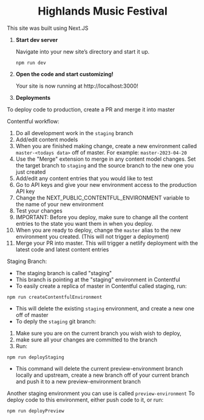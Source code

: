 <h1 align="center">
 Highlands Music Festival
</h1>

This site was built using Next.JS

1.  **Start dev server**

    Navigate into your new site’s directory and start it up.

    ```
    npm run dev
    ```

2.  **Open the code and start customizing!**

    Your site is now running at http://localhost:3000!

3.  **Deployments**

To deploy code to production, create a PR and merge it into master

Contentful workflow:

1. Do all development work in the `staging` branch
2. Add/edit content models
3. When you are finished making change, create a new environment called `master-<todays data>` off of master. For example: `master-2023-04-20`
4. Use the "Merge" extension to merge in any content model changes. Set the target branch to `staging` and the source branch to the new one you just created
5. Add/edit any content entries that you would like to test
6. Go to API keys and give your new environment access to the production API key
7. Change the NEXT_PUBLIC_CONTENTFUL_ENVIRONMENT variable to the name of your new environment
8. Test your changes
9. IMPORTANT: Before you deploy, make sure to change all the content entries to the state you want them in when you deploy.
10. When you are ready to deploy, change the `master` alias to the new environment you created. (This will not trigger a deployment)
11. Merge your PR into master. This will trigger a netlify deployment with the latest code and latest content entries

Staging Branch:

- The staging branch is called "staging"
- This branch is pointing at the "staging" environment in Contentful
- To easily create a replica of master in Contentful called staging, run:

```
npm run createContentfulEnvironment
```

- This will delete the existing `staging` environment, and create a new one off of master
- To deply the `staging` git branch:

1. Make sure you are on the current branch you wish wish to deploy,
2. make sure all your changes are committed to the branch
3. Run:

```
npm run deployStaging
```

- This command will delete the current preview-environment branch locally and upstream, create a new branch off of your current branch and push it to a new preview-environment branch

Another staging environment you can use is called `preview-environment`
To deploy code to this environment, either push code to it, or run:

```
npm run deployPreview
```
